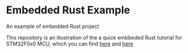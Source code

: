 # Embedded Rust Example

An example of embedded Rust project

This repository is an illustration of the a quick embbeded Rust tutorial for STM32F0x0 MCU, which you can find [here](http://alstutor.work/%7Bfiles%7D/EmbeddedRust.md) and [here](http://alstutor.work/nucleo-f030r8-embedded-rust-quick-start-tutorial-part-2.html)
